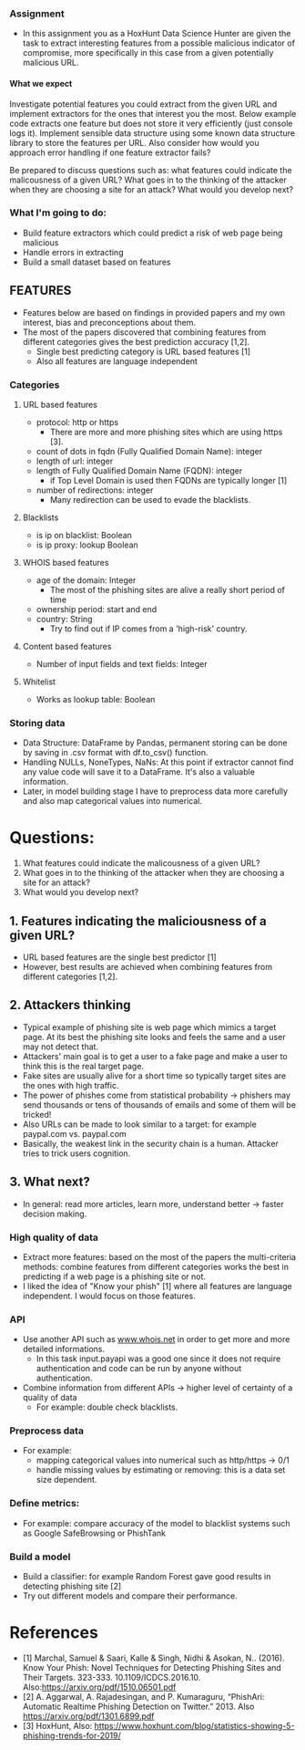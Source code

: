 ### Assignment
- In this assignment you as a HoxHunt Data Science Hunter are given the task to extract interesting features from a possible malicious indicator of compromise, more specifically in this case from a given potentially malicious URL.

#### What we expect
Investigate potential features you could extract from the given URL and implement extractors for the ones that interest you the most. Below example code extracts one feature but does not store it very efficiently (just console logs it). Implement sensible data structure using some known data structure library to store the features per URL. Also consider how would you approach error handling if one feature extractor fails?

Be prepared to discuss questions such as: what features could indicate the malicousness of a given URL? What goes in to the thinking of the attacker when they are choosing a site for an attack? What would you develop next?


### What I'm going to do:
- Build feature extractors which could predict a risk of web page being malicious
- Handle errors in extracting
- Build a small dataset based on features


## FEATURES
- Features below are based on findings in provided papers and my own interest, bias and preconceptions about them. 
- The most of the papers discovered that combining features from different categories gives the best prediction accuracy [1,2]. 
    - Single best predicting category is URL based features [1]
    - Also all features are language independent
    

### Categories
1.  URL based features
    - protocol: http or https
        - There are more and more phishing sites which are using https [3].
    - count of dots in fqdn (Fully Qualified Domain Name): integer 
    - length of url: integer
    - length of Fully Qualified Domain Name (FQDN): integer
        - if Top Level Domain is used then FQDNs are typically longer [1]
    - number of redirections: integer
        - Many redirection can be used to evade the blacklists.
2. Blacklists
    - is ip on blacklist: Boolean
    - is ip proxy: lookup Boolean
3. WHOIS based features
    - age of the domain: Integer
        - The most of the phishing sites are alive a really short period of time
    - ownership period: start and end
    - country: String
        - Try to find out if IP comes from a 'high-risk' country.
4. Content based features
    - Number of input fields and text fields: Integer
    
5. Whitelist
    - Works as lookup table: Boolean


### Storing data

- Data Structure: DataFrame by Pandas, permanent storing can be done by saving in .csv format with df.to_csv() function.
- Handling NULLs, NoneTypes, NaNs: At this point if extractor cannot find any value code will save it to a DataFrame. It's also a valuable information. 
- Later, in model building stage I have to preprocess data more carefully and also map categorical values into numerical.



# Questions:
1. What features could indicate the malicousness of a given URL?
2. What goes in to the thinking of the attacker when they are choosing a site for an attack?
3. What would you develop next?


## 1. Features indicating the maliciousness of a given URL?
- URL based features are the single best predictor [1]
- However, best results are achieved when combining features from different categories [1,2]. 

## 2. Attackers thinking
- Typical example of phishing site is web page which mimics a target page. At its best the phishing site looks and feels the same and a user may not detect that. 
- Attackers' main goal is to get a user to a fake page and make a user to think this is the real target page. 
- Fake sites are usually alive for a short time so typically target sites are the ones with high traffic.
- The power of phishes come from statistical probability -> phishers may send thousands or tens of thousands of emails and some of them will be tricked! 
- Also URLs can be made to look similar to a target: for example paypal.com vs. paypaI.com
- Basically, the weakest link in the security chain is a human. Attacker tries to trick users cognition. 


## 3. What next? 
- In general: read more articles, learn more, understand better -> faster decision making. 
### High quality of data
- Extract more features: based on the most of the papers the multi-criteria methods: combine features from different categories works the best in predicting if a web page is a phishing site or not.
- I liked the idea of "Know your phish" [1] where all features are language independent. I would focus on those features.

### API
- Use another API such as www.whois.net in order to get more and more detailed informations. 
    - In this task input.payapi was a good one since it does not require authentication and code can be run by anyone without authentication. 
- Combine information from different APIs -> higher level of certainty of a quality of data
    - For example: double check blacklists. 

### Preprocess data
- For example:
    - mapping categorical values into numerical such as http/https -> 0/1
    - handle missing values by estimating or removing: this is a data set size dependent. 

### Define metrics: 
- For example: compare accuracy of the model to blacklist systems such as Google SafeBrowsing or PhishTank


### Build a model
- Build a classifier: for example Random Forest gave good results in detecting phishing site [2]
- Try out different models and compare their performance. 



# References

- [1] Marchal, Samuel & Saari, Kalle & Singh, Nidhi & Asokan, N.. (2016). Know Your Phish: Novel Techniques for Detecting Phishing Sites and Their Targets. 323-333. 10.1109/ICDCS.2016.10. Also:https://arxiv.org/pdf/1510.06501.pdf
- [2] A. Aggarwal, A. Rajadesingan, and P. Kumaraguru, “PhishAri: Automatic Realtime Phishing Detection on Twitter.” 2013. Also https://arxiv.org/pdf/1301.6899.pdf
- [3] HoxHunt, Also: https://www.hoxhunt.com/blog/statistics-showing-5-phishing-trends-for-2019/ 
